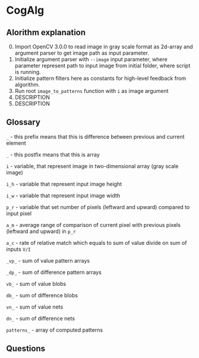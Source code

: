 # CogAlg


## Alorithm explanation

0. Import OpenCV 3.0.0 to read image in gray scale format as 2d-array and argument parser to get image path as input parameter.
1. Initialize argument parser with `--image` input parameter, where parameter represent path to input image from initial folder, where script is running.
2. Initialize pattern filters here as constants for high-level feedback from algorithm.
3. Run root `image_to_patterns` function with `i` as image argument
4. DESCRIPTION
5. DESCRIPTION


## Glossary

`_` - this prefix means that this is difference between previous and current element

`_` - this postfix means that this is array 

`i` - variable, that represent image in two-dimensional array (gray scale image)

`i_h` - variable that represent input image height 

`i_w` - variable that represent input image width

`p_r` - variable that set number of pixels (leftward and upward) compared to input pixel

`a_m` - average range of comparison of current pixel with previous pixels (leftward and upward) in `p_r`

`a_c` - rate of relative match which equals to sum of value divide on sum of inputs `V/I`

`_vp_` - sum of value pattern arrays

`_dp_` - sum of difference pattern arrays

`vb_` - sum of value blobs

`db_` - sum of difference blobs

`vn_` - sum of value nets

`dn_` - sum of difference nets

`patterns_` - array of computed patterns


## Questions


